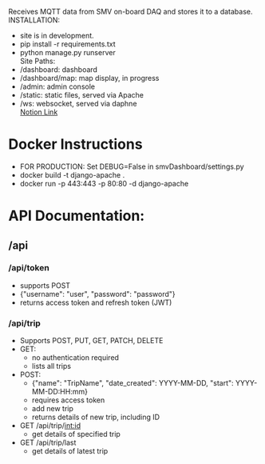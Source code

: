Receives MQTT data from SMV on-board DAQ and stores it to a database. \
INSTALLATION: 
- site is in development.
- pip install -r requirements.txt
- python manage.py runserver \
Site Paths: 
- /dashboard: dashboard
- /dashboard/map: map display, in progress
- /admin: admin console
- /static: static files, served via Apache
- /ws: websocket, served via daphne \
[Notion Link](https://www.notion.so/matthewtsai/57c1ed5ef802477a9a5b9c2ce18886ef?v=d6d9acbf4d27457c8b4f7948b3179b13&pvs=4)

# Docker Instructions
- FOR PRODUCTION: Set DEBUG=False in smvDashboard/settings.py
- docker build -t django-apache .
- docker run -p 443:443 -p 80:80 -d django-apache

# API Documentation:
## /api

### /api/token
- supports POST
- {"username": "user", "password": "password"}
- returns access token and refresh token (JWT)

### /api/trip
- Supports POST, PUT, GET, PATCH, DELETE
- GET: 
  - no authentication required
  - lists all trips
- POST:
  - {"name": "TripName", "date_created": YYYY-MM-DD, "start": YYYY-MM-DD:HH:mm}
  - requires access token
  - add new trip
  - returns details of new trip, including ID
- GET /api/trip/<int:id>
  - get details of specified trip
- GET /api/trip/last
  - get details of latest trip